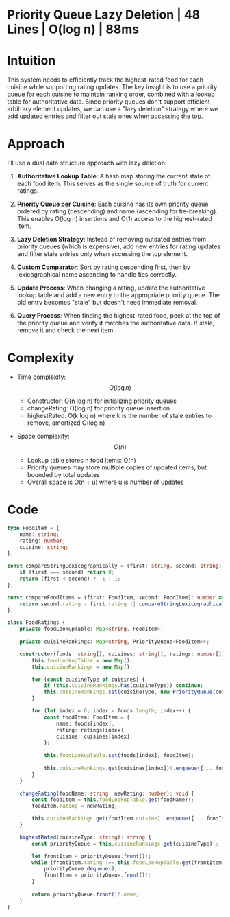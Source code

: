 # Priority Queue Lazy Deletion | 48 Lines | O(log n) | 88ms

# Intuition
This system needs to efficiently track the highest-rated food for each cuisine while supporting rating updates. The key insight is to use a priority queue for each cuisine to maintain ranking order, combined with a lookup table for authoritative data. Since priority queues don't support efficient arbitrary element updates, we can use a "lazy deletion" strategy where we add updated entries and filter out stale ones when accessing the top.

# Approach
I'll use a dual data structure approach with lazy deletion:

1. **Authoritative Lookup Table**: A hash map storing the current state of each food item. This serves as the single source of truth for current ratings.

2. **Priority Queue per Cuisine**: Each cuisine has its own priority queue ordered by rating (descending) and name (ascending for tie-breaking). This enables O(log n) insertions and O(1) access to the highest-rated item.

3. **Lazy Deletion Strategy**: Instead of removing outdated entries from priority queues (which is expensive), add new entries for rating updates and filter stale entries only when accessing the top element.

4. **Custom Comparator**: Sort by rating descending first, then by lexicographical name ascending to handle ties correctly.

5. **Update Process**: When changing a rating, update the authoritative lookup table and add a new entry to the appropriate priority queue. The old entry becomes "stale" but doesn't need immediate removal.

6. **Query Process**: When finding the highest-rated food, peek at the top of the priority queue and verify it matches the authoritative data. If stale, remove it and check the next item.

# Complexity
- Time complexity: $$O(\log n)$$
  - Constructor: O(n log n) for initializing priority queues
  - changeRating: O(log n) for priority queue insertion
  - highestRated: O(k log n) where k is the number of stale entries to remove, amortized O(log n)

- Space complexity: $$O(n)$$
  - Lookup table stores n food items: O(n)
  - Priority queues may store multiple copies of updated items, but bounded by total updates
  - Overall space is O(n + u) where u is number of updates

# Code
```typescript []
type FoodItem = {
    name: string;
    rating: number;
    cuisine: string;
};

const compareStringLexicographically = (first: string, second: string): number => {
    if (first === second) return 0;
    return (first < second) ? -1 : 1;
};

const compareFoodItems = (first: FoodItem, second: FoodItem): number => {
    return second.rating - first.rating || compareStringLexicographically(first.name, second.name);
};

class FoodRatings {
    private foodLookupTable: Map<string, FoodItem>;
    
    private cuisineRankings: Map<string, PriorityQueue<FoodItem>>;

    constructor(foods: string[], cuisines: string[], ratings: number[]) {
        this.foodLookupTable = new Map();
        this.cuisineRankings = new Map();

        for (const cuisineType of cuisines) {
            if (this.cuisineRankings.has(cuisineType)) continue;
            this.cuisineRankings.set(cuisineType, new PriorityQueue(compareFoodItems));
        }

        for (let index = 0; index < foods.length; index++) {
            const foodItem: FoodItem = {
                name: foods[index],
                rating: ratings[index],
                cuisine: cuisines[index],
            };
            
            this.foodLookupTable.set(foods[index], foodItem);
            
            this.cuisineRankings.get(cuisines[index])!.enqueue({ ...foodItem });
        }
    }

    changeRating(foodName: string, newRating: number): void {
        const foodItem = this.foodLookupTable.get(foodName)!;
        foodItem.rating = newRating;

        this.cuisineRankings.get(foodItem.cuisine)!.enqueue({ ...foodItem });
    }

    highestRated(cuisineType: string): string {
        const priorityQueue = this.cuisineRankings.get(cuisineType)!;

        let frontItem = priorityQueue.front()!;
        while (frontItem.rating !== this.foodLookupTable.get(frontItem.name)!.rating) {
            priorityQueue.dequeue();
            frontItem = priorityQueue.front()!;
        }
        
        return priorityQueue.front()!.name;
    }
}
```
